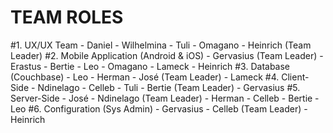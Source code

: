# TEAM ROLES

#1. UX/UX Team
    - Daniel
    - Wilhelmina
    - Tuli
    - Omagano
    - Heinrich (Team Leader)
#2. Mobile Application (Android & iOS)
    - Gervasius (Team Leader)
    - Erastus
    - Bertie
    - Leo
    - Omagano
    - Lameck
    - Heinrich
#3. Database (Couchbase)
    - Leo
    - Herman
    - José (Team Leader)
    - Lameck
#4. Client-Side
    - Ndinelago
    - Celleb
    - Tuli
    - Bertie (Team Leader)
    - Gervasius
#5. Server-Side
    - José
    - Ndinelago (Team Leader)
    - Herman
    - Celleb
    - Bertie
    - Leo
#6. Configuration (Sys Admin)
    - Gervasius
    - Celleb (Team Leader)
    - Heinrich
